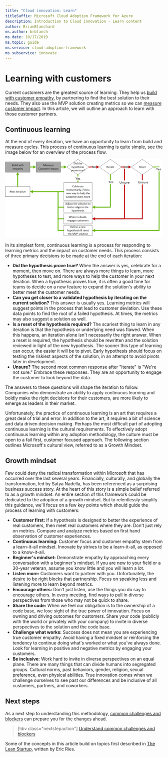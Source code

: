 ```yaml
---
title: "Cloud innovation: Learn"
titleSuffix: Microsoft Cloud Adoption Framework for Azure
description: Introduction to Cloud innovation - Learn content
author: BrianBlanchard
ms.author: brblanch
ms.date: 10/17/2019
ms.topic: guide
ms.service: cloud-adoption-framework
ms.subservice: innovate
---
```


# Learning with customers

Current customers are the greatest source of learning. They help us [build with customer empathy](./build.md), by partnering to find the best solution to their needs. They also use the MVP solution creating metrics so we can [measure customer impact](./measure.md). In this article, we will outline an approach to learn with those customer partners.

## Continuous learning

At the end of every iteration, we have an opportunity to learn from build and measure cycles. This process of continuous learning is quite simple, see the image below for an overview of the process flow.

![Continuous learning decision tree](../../_images/innovate/continuous-learning.png)

In its simplest form, continuous learning is a process for responding to learning metrics and the impact on customer needs. This process consists of three primary decisions to be made at the end of each iteration:

- **Did the hypothesis prove true?** When the answer is yes, celebrate for a moment, then move on. There are always more things to learn, more hypotheses to test, and more ways to help the customer in your next iteration. When a hypothesis proves true, it is often a good time for teams to decide on a new feature to expand the solution's ability to better meet the customer needs.
- **Can you get closer to a validated hypothesis by iterating on the current solution?** This answer is usually yes. Learning metrics will suggest points in the process that lead to customer deviation. Use these data points to find the root of a failed hypothesis. At times, the metrics may also suggest a solution as well.
- **Is a reset of the hypothesis required?** The scariest thing to learn in any iteration is that the hypothesis or underlying need was flawed. When this happens, an iteration alone isn't necessarily the right answer. When a reset is required, the hypothesis should be rewritten and the solution reviewed in light of the new hypothesis. The sooner this type of learning can occur, the easier it will be to pivot. Early hypothesis should focus on testing the riskiest aspects of the solution, in an attempt to avoid pivots later in development.
- **Unsure?** The second most common response after "Iterate" is "We're not sure." Embrace these responses. They are an opportunity to engage the customer to look beyond the data.

The answers to these questions will shape the iteration to follow. Companies who demonstrate an ability to apply continuous learning and boldly make the right decisions for their customers, are more likely to emerge as leaders in their market.

Unfortunately, the practice of continuous learning is an art that requires a great deal of trial and error. In addition to the art, it requires a bit of science and data driven decision making. Perhaps the most difficult part of adopting continuous learning is the cultural requirements. To effectively adopt continuous learning within any adoption methodology, the culture must be open to a fail first, customer focused approach. The following section outlines Microsoft's cultural view, referred to as a Growth Mindset.

## Growth mindset

Few could deny the radical transformation within Microsoft that has occurred over the last several years. Financially, culturally, and globally the transformation, led by Satya Nadella, has been referenced as a surprising business success story. At the heart of this story is a simple belief referred to as a growth mindset. An entire section of this framework could be dedicated to the adoption of a growth mindset. But to relentlessly simplify this guidance, we'll focus on a few key points which should guide the process of learning with customers:

- **Customer first:** If a hypothesis is designed to better the experience of real customers, then meet real customers where they are. Don't just rely on metrics. Compare and analyze metrics based on first hand observation of customer experiences.
- **Continuous learning:** Customer focus and customer empathy stem from a learn-it-all mindset. Innovate by strives to be a learn-it-all, as opposed to a know-it-all.
- **Beginner's mindset:** Demonstrate empathy by approaching every conversation with a beginner's mindset. If you are new to your field or a 30-year veteran, assume you know little and you will learn a lot.
- **Listen more:** Customers want to partner with you. Unfortunately, the desire to be right blocks that partnership. Focus on speaking less and listening more to learn beyond metrics.
- **Encourage others:** Don't just listen, use the things you do say to encourage others. In every meeting, find ways to pull in diverse perspectives from those who may not be quick to share.
- **Share the code:** When we feel our obligation is to the ownership of a code base, we lose sight of the true power of innovation. Focus on owning and driving outcomes for customers. Share your code (publicly with the world or privately with your company) to invite in diverse perspectives to the solution and the code base.
- **Challenge what works:** Success does not mean you are experiencing true customer empathy. Avoid having a fixed mindset or reinforcing the tendency to continue doing what's worked or what you've always done. Look for learning in positive and negative metrics by engaging your customers.
- **Be inclusive:** Work hard to invite in diverse perspectives on an equal plane. There are many things that can divide humans into segregated groups. Cultural norms, past behaviors, gender, religion, sexual preference, even physical abilities. True innovation comes when we challenge ourselves to see past our differences and be inclusive of all customers, partners, and coworkers.

## Next steps

As a next step to understanding this methodology, [common challenges and blockers](./challenges.md) can prepare you for the changes ahead.

> [!div class="nextstepaction"]
> [Understand common challenges and blockers](./challenges.md)

Some of the concepts in this article build on topics first described in [The Lean Startup](http://theleanstartup.com/book), written by Eric Ries.
